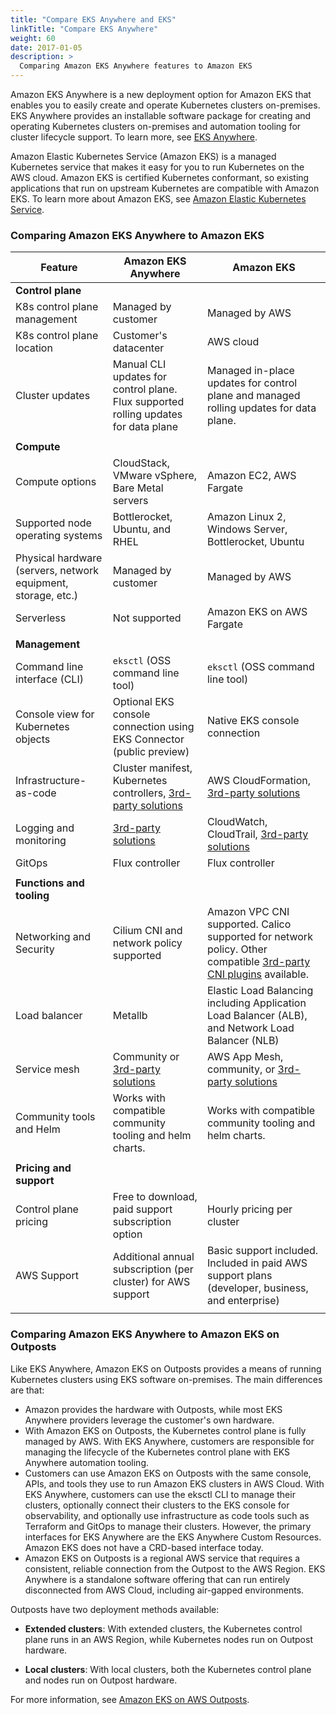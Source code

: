 ```yaml
---
title: "Compare EKS Anywhere and EKS"
linkTitle: "Compare EKS Anywhere"
weight: 60
date: 2017-01-05
description: >
  Comparing Amazon EKS Anywhere features to Amazon EKS
---
```


Amazon EKS Anywhere is a new deployment option for Amazon EKS
that enables you to easily create and operate Kubernetes clusters on-premises.
EKS Anywhere provides an installable software package for creating and operating Kubernetes clusters on-premises
and automation tooling for cluster lifecycle support.
To learn more, see [EKS Anywhere](https://aws.amazon.com/eks/eks-anywhere/).


Amazon Elastic Kubernetes Service (Amazon EKS) is a managed Kubernetes service that makes it easy for you to run Kubernetes on the AWS cloud.
Amazon EKS is certified Kubernetes conformant, so existing applications that run on upstream Kubernetes are compatible with Amazon EKS.
To learn more about Amazon EKS, see [Amazon Elastic Kubernetes Service](https://aws.amazon.com/eks/).


### Comparing Amazon EKS Anywhere to Amazon EKS

| Feature                 | Amazon EKS Anywhere | Amazon EKS                      |
|-------------------------|---------------------|---------------------------------|
| **Control plane** ||||
| K8s control plane management      | Managed by customer                  | Managed by AWS                  |
| K8s control plane location        | Customer's datacenter                 | AWS cloud                       |
| Cluster updates        | Manual CLI updates for control plane. Flux supported rolling updates for data plane | Managed in-place updates for control plane and managed rolling updates for data plane.                       |
||||
| **Compute** |||
| Compute options | CloudStack, VMware vSphere, Bare Metal servers | Amazon EC2, AWS Fargate | 
| Supported node operating systems   | Bottlerocket, Ubuntu, and RHEL         | Amazon Linux 2, Windows Server, Bottlerocket, Ubuntu |
| Physical hardware (servers, network equipment, storage, etc.) | Managed by customer | Managed by AWS |
| Serverless | Not supported | Amazon EKS on AWS Fargate |
||||
| **Management** | | |
| Command line interface (CLI)  | `eksctl` (OSS command line tool)        | `eksctl` (OSS command line tool) |
| Console view for Kubernetes objects | Optional EKS console connection using EKS Connector (public preview) | Native EKS console connection|
| Infrastructure-as-code        | Cluster manifest, Kubernetes controllers, [3rd-party solutions](https://aws.amazon.com/eks/eks-anywhere/partners/)            | AWS CloudFormation, [3rd-party solutions](https://aws.amazon.com/eks/partners/) |
| Logging and monitoring        | [3rd-party solutions](https://aws.amazon.com/eks/eks-anywhere/partners/)            | CloudWatch, CloudTrail, [3rd-party solutions](https://aws.amazon.com/eks/partners/) |
| GitOps                        | Flux controller | Flux controller                 |
||||
| **Functions and tooling** | | |
| Networking and Security       | Cilium CNI and network policy supported | Amazon VPC CNI supported. Calico supported for network policy. Other compatible [3rd-party CNI plugins](https://docs.aws.amazon.com/eks/latest/userguide/alternate-cni-plugins.html) available.|
| Load balancer                 | Metallb | Elastic Load Balancing including Application Load Balancer (ALB), and Network Load Balancer (NLB) |
| Service mesh                  | Community or [3rd-party solutions](https://aws.amazon.com/eks/eks-anywhere/partners/)    | AWS App Mesh, community, or [3rd-party solutions](https://aws.amazon.com/eks/partners/) |
| Community tools and Helm      | Works with compatible community tooling and helm charts.  | Works with compatible community tooling and helm charts. |
||||
| **Pricing and support** |||
| Control plane pricing                       | Free to download, paid support subscription option  | Hourly pricing per cluster |
| AWS Support                       | Additional annual subscription (per cluster) for AWS support | Basic support included. Included in paid AWS support plans (developer, business, and enterprise)  |
||||

### Comparing Amazon EKS Anywhere to Amazon EKS on Outposts

Like EKS Anywhere, Amazon EKS on Outposts provides a means of running Kubernetes clusters using EKS software on-premises.
The main differences are that:

* Amazon provides the hardware with Outposts, while most EKS Anywhere providers leverage the customer's own hardware.
* With Amazon EKS on Outposts, the Kubernetes control plane is fully managed by AWS. With EKS Anywhere, customers are responsible for managing the lifecycle of the Kubernetes control plane with EKS Anywhere automation tooling.
* Customers can use Amazon EKS on Outposts with the same console, APIs, and tools they use to run Amazon EKS clusters in AWS Cloud. With EKS Anywhere, customers can use the eksctl CLI to manage their clusters, optionally connect their clusters to the EKS console for observability, and optionally use infrastructure as code tools such as Terraform and GitOps to manage their clusters. However, the primary interfaces for EKS Anywhere are the EKS Anywhere Custom Resources. Amazon EKS does not have a CRD-based interface today.
* Amazon EKS on Outposts is a regional AWS service that requires a consistent, reliable connection from the Outpost to the AWS Region.
EKS Anywhere is a standalone software offering that can run entirely disconnected from AWS Cloud, including air-gapped environments.

Outposts have two deployment methods available:

* **Extended clusters**: With extended clusters, the Kubernetes control plane runs in an AWS Region, while Kubernetes nodes run on Outpost hardware.

* **Local clusters**: With local clusters, both the Kubernetes control plane and nodes run on Outpost hardware.

For more information, see [Amazon EKS on AWS Outposts](https://docs.aws.amazon.com/eks/latest/userguide/eks-outposts.html).

